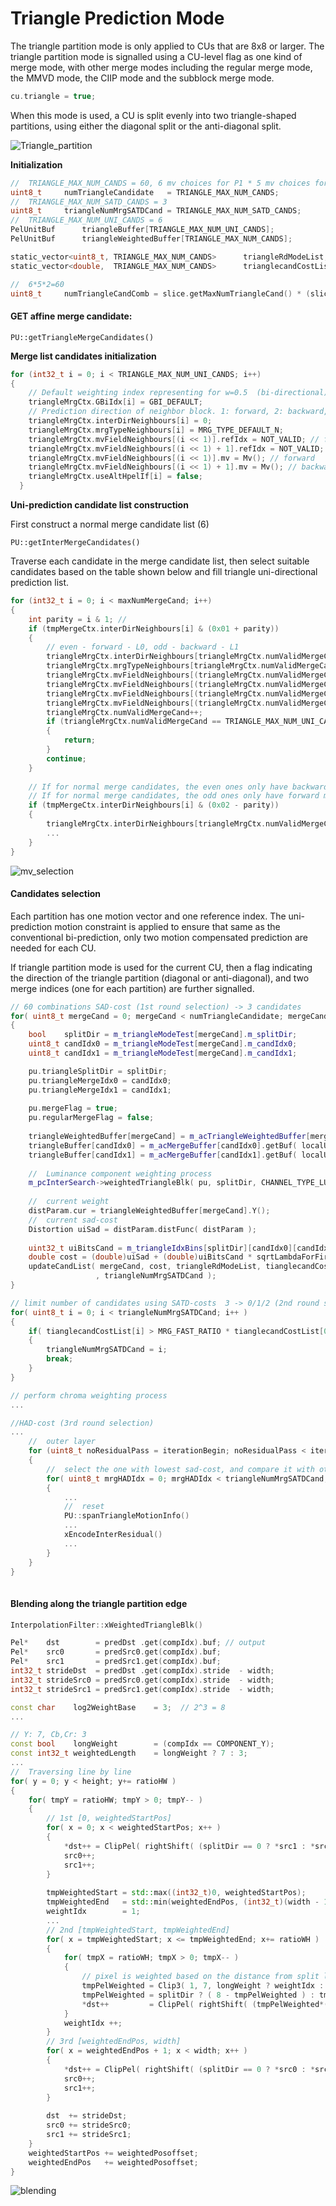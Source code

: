 # Triangle Prediction Mode



The triangle partition mode is only applied to CUs that are 8x8 or larger. The triangle partition mode is signalled using a CU-level flag as one kind of merge mode, with other merge modes including the regular merge mode, the MMVD mode, the CIIP mode and the subblock merge mode.

```c++
cu.triangle = true;
```



When this mode is used, a CU is split evenly into two triangle-shaped partitions, using either the diagonal split or the anti-diagonal split.



![Triangle_partition](assets/Triangle_partition.png)



**Initialization**

```c++
//  TRIANGLE_MAX_NUM_CANDS = 60, 6 mv choices for P1 * 5 mv choices for P2 * two partitions(diagonal/anti-diagonal split) = 60
uint8_t		numTriangleCandidate   = TRIANGLE_MAX_NUM_CANDS;
//  TRIANGLE_MAX_NUM_SATD_CANDS = 3
uint8_t		triangleNumMrgSATDCand = TRIANGLE_MAX_NUM_SATD_CANDS;
//  TRIANGLE_MAX_NUM_UNI_CANDS = 6
PelUnitBuf		triangleBuffer[TRIANGLE_MAX_NUM_UNI_CANDS];
PelUnitBuf		triangleWeightedBuffer[TRIANGLE_MAX_NUM_CANDS];

static_vector<uint8_t, TRIANGLE_MAX_NUM_CANDS>		triangleRdModeList;
static_vector<double,  TRIANGLE_MAX_NUM_CANDS>		trianglecandCostList;

//  6*5*2=60
uint8_t		numTriangleCandComb = slice.getMaxNumTriangleCand() * (slice.getMaxNumTriangleCand() - 1) * 2;
```



#### **GET affine merge candidate:**

```
PU::getTriangleMergeCandidates()
```



**Merge list candidates initialization**

```c++
for (int32_t i = 0; i < TRIANGLE_MAX_NUM_UNI_CANDS; i++)
{
	// Default weighting index representing for w=0.5  (bi-directional)
    triangleMrgCtx.GBiIdx[i] = GBI_DEFAULT;
    // Prediction direction of neighbor block. 1: forward, 2: backward, 3: bi-directional
    triangleMrgCtx.interDirNeighbours[i] = 0;
    triangleMrgCtx.mrgTypeNeighbours[i] = MRG_TYPE_DEFAULT_N;
    triangleMrgCtx.mvFieldNeighbours[(i << 1)].refIdx = NOT_VALID; // forward
    triangleMrgCtx.mvFieldNeighbours[(i << 1) + 1].refIdx = NOT_VALID; // backward
    triangleMrgCtx.mvFieldNeighbours[(i << 1)].mv = Mv(); // forward
    triangleMrgCtx.mvFieldNeighbours[(i << 1) + 1].mv = Mv(); // backward
    triangleMrgCtx.useAltHpelIf[i] = false;
  }
```



**Uni-prediction candidate list construction**

First construct a normal merge candidate list (6)

```
PU::getInterMergeCandidates()
```



Traverse each candidate in the merge candidate list, then select suitable candidates based on the table shown below and fill triangle uni-directional prediction list.

```c++
for (int32_t i = 0; i < maxNumMergeCand; i++)
{
    int parity = i & 1; //
    if (tmpMergeCtx.interDirNeighbours[i] & (0x01 + parity))
    {
        // even - forward - L0, odd - backward - L1
        triangleMrgCtx.interDirNeighbours[triangleMrgCtx.numValidMergeCand] = 1 + parity;
        triangleMrgCtx.mrgTypeNeighbours[triangleMrgCtx.numValidMergeCand] = MRG_TYPE_DEFAULT_N;
        triangleMrgCtx.mvFieldNeighbours[(triangleMrgCtx.numValidMergeCand << 1) + !parity].mv = Mv(0, 0);
        triangleMrgCtx.mvFieldNeighbours[(triangleMrgCtx.numValidMergeCand << 1) + parity].mv = tmpMergeCtx.mvFieldNeighbours[(i << 1) + parity].mv;
        triangleMrgCtx.mvFieldNeighbours[(triangleMrgCtx.numValidMergeCand << 1) + !parity].refIdx = -1;
        triangleMrgCtx.mvFieldNeighbours[(triangleMrgCtx.numValidMergeCand << 1) + parity].refIdx = tmpMergeCtx.mvFieldNeighbours[(i << 1) + parity].refIdx;
        triangleMrgCtx.numValidMergeCand++;
        if (triangleMrgCtx.numValidMergeCand == TRIANGLE_MAX_NUM_UNI_CANDS)
        {
            return;
        }
        continue;
    }
    
    // If for normal merge candidates, the even ones only have backward mv, just fill triangle uni-directional prediction list with backward mv.
    // If for normal merge candidates, the odd ones only have forward mv, just fill triangle uni-directional prediction list with forward mv.
    if (tmpMergeCtx.interDirNeighbours[i] & (0x02 - parity))
    {
        triangleMrgCtx.interDirNeighbours[triangleMrgCtx.numValidMergeCand] = 2 - parity;
        ...
    }
}
```



![mv_selection](assets/mv_selection.png)



#### **Candidates selection**

Each partition has one motion vector and one reference index. The uni-prediction motion constraint is applied to ensure that same as the conventional bi-prediction, only two motion compensated prediction are needed for each CU.

If triangle partition mode is used for the current CU, then a flag indicating the direction of the triangle partition (diagonal or anti-diagonal), and two merge indices (one for each partition) are further signalled.  

```c++
// 60 combinations SAD-cost (1st round selection) -> 3 candidates
for( uint8_t mergeCand = 0; mergeCand < numTriangleCandidate; mergeCand++ )
{
    bool    splitDir = m_triangleModeTest[mergeCand].m_splitDir;
    uint8_t candIdx0 = m_triangleModeTest[mergeCand].m_candIdx0;
    uint8_t candIdx1 = m_triangleModeTest[mergeCand].m_candIdx1;

    pu.triangleSplitDir = splitDir;
    pu.triangleMergeIdx0 = candIdx0;
    pu.triangleMergeIdx1 = candIdx1;
    
    pu.mergeFlag = true;
    pu.regularMergeFlag = false;
    
    triangleWeightedBuffer[mergeCand] = m_acTriangleWeightedBuffer[mergeCand].getBuf( localUnitArea );
    triangleBuffer[candIdx0] = m_acMergeBuffer[candIdx0].getBuf( localUnitArea );
    triangleBuffer[candIdx1] = m_acMergeBuffer[candIdx1].getBuf( localUnitArea );
    
    //  Luminance component weighting process
    m_pcInterSearch->weightedTriangleBlk( pu, splitDir, CHANNEL_TYPE_LUMA, triangleWeightedBuffer[mergeCand], triangleBuffer[candIdx0], triangleBuffer[candIdx1] );
    
    //  current weight
    distParam.cur = triangleWeightedBuffer[mergeCand].Y();
    //  current sad-cost
    Distortion uiSad = distParam.distFunc( distParam );
    
    uint32_t uiBitsCand = m_triangleIdxBins[splitDir][candIdx0][candIdx1];
    double cost = (double)uiSad + (double)uiBitsCand * sqrtLambdaForFirstPass;
    updateCandList( mergeCand, cost, triangleRdModeList, tianglecandCostList
                   , triangleNumMrgSATDCand );
}

// limit number of candidates using SATD-costs  3 -> 0/1/2 (2nd round selection)
for( uint8_t i = 0; i < triangleNumMrgSATDCand; i++ )
{
    if( tianglecandCostList[i] > MRG_FAST_RATIO * tianglecandCostList[0] || tianglecandCostList[i] > getMergeBestSATDCost() )
    {
        triangleNumMrgSATDCand = i;
        break;
    }
}

// perform chroma weighting process
...

//HAD-cost (3rd round selection)
...
    //  outer layer
    for (uint8_t noResidualPass = iterationBegin; noResidualPass < iteration; ++noResidualPass)
    {
        //  select the one with lowest sad-cost, and compare it with other merge modes
        for( uint8_t mrgHADIdx = 0; mrgHADIdx < triangleNumMrgSATDCand; mrgHADIdx++ )
        {
            ...
            //  reset
            PU::spanTriangleMotionInfo()
            ...
            xEncodeInterResidual()
            ...
        }
    }
}
        
```



#### Blending along the triangle partition edge

```c++
InterpolationFilter::xWeightedTriangleBlk()
```



```c++
Pel*    dst        = predDst .get(compIdx).buf; // output
Pel*    src0       = predSrc0.get(compIdx).buf;
Pel*    src1       = predSrc1.get(compIdx).buf;
int32_t strideDst  = predDst .get(compIdx).stride  - width;
int32_t strideSrc0 = predSrc0.get(compIdx).stride  - width; 
int32_t strideSrc1 = predSrc1.get(compIdx).stride  - width;

const char    log2WeightBase    = 3;  // 2^3 = 8
...

// Y: 7, Cb,Cr: 3
const bool    longWeight        = (compIdx == COMPONENT_Y);
const int32_t weightedLength    = longWeight ? 7 : 3;
...
//  Traversing line by line    
for( y = 0; y < height; y+= ratioHW )
{
    for( tmpY = ratioHW; tmpY > 0; tmpY-- )
    {
        // 1st [0, weightedStartPos]
        for( x = 0; x < weightedStartPos; x++ )
        {
            *dst++ = ClipPel( rightShift( (splitDir == 0 ? *src1 : *src0) + offsetDefault, shiftDefault), clipRng );
            src0++;
            src1++;
        }
        
        tmpWeightedStart = std::max((int32_t)0, weightedStartPos);
        tmpWeightedEnd   = std::min(weightedEndPos, (int32_t)(width - 1));
        weightIdx        = 1;
        ...
        // 2nd [tmpWeightedStart, tmpWeightedEnd]
        for( x = tmpWeightedStart; x <= tmpWeightedEnd; x+= ratioWH )
        {
            for( tmpX = ratioWH; tmpX > 0; tmpX-- )
            {
                // pixel is weighted based on the distance from split line
                tmpPelWeighted = Clip3( 1, 7, longWeight ? weightIdx : (weightIdx * 2));
                tmpPelWeighted = splitDir ? ( 8 - tmpPelWeighted ) : tmpPelWeighted;
                *dst++         = ClipPel( rightShift( (tmpPelWeighted*(*src0++) + ((8 - tmpPelWeighted) * (*src1++)) + offsetWeighted), shiftWeighted ), clipRng );
            }
            weightIdx ++;
        }
        // 3rd [weightedEndPos, width]
        for( x = weightedEndPos + 1; x < width; x++ )
        {
            *dst++ = ClipPel( rightShift( (splitDir == 0 ? *src0 : *src1) + offsetDefault, shiftDefault ), clipRng );
            src0++;
            src1++;
        }
        
        dst  += strideDst;
        src0 += strideSrc0;
        src1 += strideSrc1;
    }
    weightedStartPos += weightedPosoffset;
    weightedEndPos   += weightedPosoffset;
}        
```



![blending](blending.png)